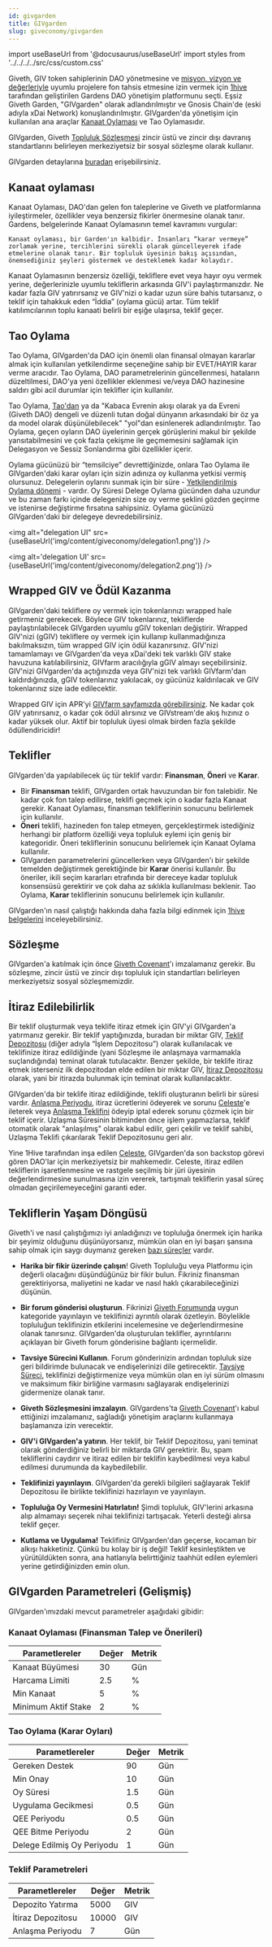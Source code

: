 ```yaml
---
id: givgarden
title: GIVgarden
slug: giveconomy/givgarden
---
```

import useBaseUrl from '@docusaurus/useBaseUrl'
import styles from '../../../../src/css/custom.css'


Giveth, GIV token sahiplerinin DAO yönetmesine ve [misyon, vizyon ve değerleriyle](/tr/whatisgiveth/) uyumlu projelere fon tahsis etmesine izin vermek için [1hive](/tr/giveconomy/_https://forum.1hive.org/t/welcome-to-1hive/7) tarafından geliştirilen Gardens DAO yönetişim platformunu seçti. Eşsiz Giveth Garden, "GIVgarden" olarak adlandırılmıştır ve Gnosis Chain'de (eski adıyla xDai Network) konuşlandırılmıştır. GIVgarden'da yönetişim için kullanılan ana araçlar [Kanaat Oylaması](/tr/whatisgiveth/covenant) ve Tao Oylamasıdır.

GIVgarden, Giveth [Topluluk Sözleşmesi](/tr/whatisgiveth/covenant) zincir üstü ve zincir dışı davranış standartlarını belirleyen merkeziyetsiz bir sosyal sözleşme olarak kullanır.

GIVgarden detaylarına [buradan](https://gardens.1hive.org/#/xdai/garden/0xb25f0ee2d26461e2b5b3d3ddafe197a0da677b98) erişebilirsiniz.

## Kanaat oylaması
Kanaat Oylaması, DAO'dan gelen fon taleplerine ve Giveth ve platformlarına iyileştirmeler, özellikler veya benzersiz fikirler önermesine olanak tanır. Gardens, belgelerinde Kanaat Oylamasının temel kavramını vurgular:

`Kanaat oylaması, bir Garden'ın kalbidir. İnsanları “karar vermeye” zorlamak yerine, tercihlerini sürekli olarak güncelleyerek ifade etmelerine olanak tanır. Bir topluluk üyesinin bakış açısından, önemsediğiniz şeyleri göstermek ve desteklemek kadar kolaydır.`

Kanaat Oylamasının benzersiz özelliği, tekliflere evet veya hayır oyu vermek yerine, değerlerinizle uyumlu tekliflerin arkasında GIV'i paylaştırmanızdır. Ne kadar fazla GIV yatırırsanız ve GIV'nizi o kadar uzun süre bahis tutarsanız, o teklif için tahakkuk eden “İddia” (oylama gücü) artar. Tüm teklif katılımcılarının toplu kanaati belirli bir eşiğe ulaşırsa, teklif geçer.

## Tao Oylama
Tao Oylama, GIVgarden'da DAO için önemli olan finansal olmayan kararlar almak için kullanılan yetkilendirme seçeneğine sahip bir EVET/HAYIR karar verme aracıdır. Tao Oylama, DAO parametrelerinin güncellenmesi, hataların düzeltilmesi, DAO'ya yeni özellikler eklenmesi ve/veya DAO hazinesine saldırı gibi acil durumlar için teklifler için kullanılır.

Tao Oylama, [Tao'dan](https://en.wikipedia.org/wiki/Tao) ya da "Kabaca Evrenin akışı olarak ya da Evreni (Giveth DAO) dengeli ve düzenli tutan doğal dünyanın arkasındaki bir öz ya da model olarak düşünülebilecek" "yol"dan esinlenerek adlandırılmıştır. Tao Oylama, geçen oyların DAO üyelerinin gerçek görüşlerini makul bir şekilde yansıtabilmesini ve çok fazla çekişme ile geçmemesini sağlamak için Delegasyon ve Sessiz Sonlandırma gibi özellikler içerir.

Oylama gücünüzü bir “temsilciye” devrettiğinizde, onlara Tao Oylama ile GIVgarden'daki karar oyları için sizin adınıza oy kullanma yetkisi vermiş olursunuz. Delegelerin oylarını sunmak için bir süre - [Yetkilendirilmiş Oylama dönemi](https://1hive.gitbook.io/gardens/on-chain-governance/garden-framework/decision-voting#delegation) - vardır. Oy Süresi Delege Oylama gücünden daha uzundur ve bu zaman farkı içinde delegenizin size oy verme şeklini gözden geçirme ve istenirse değiştirme fırsatına sahipsiniz. Oylama gücünüzü GIVgarden'daki bir delegeye devredebilirsiniz.

<img alt="delegation UI" src={useBaseUrl('img/content/giveconomy/delegation1.png')} />

<img alt='delegation UI' src={useBaseUrl('img/content/giveconomy/delegation2.png')} />

## Wrapped GIV ve Ödül Kazanma

GIVgarden'daki tekliflere oy vermek için tokenlarınızı wrapped hale getirmeniz gerekecek. Böylece GIV tokenlarınız, tekliflerde paylaştırılabilecek GIVgarden uyumlu gGIV tokenları değiştirir. Wrapped GIV'nizi (gGIV) tekliflere oy vermek için kullanıp kullanmadığınıza bakılmaksızın, tüm wrapped GIV için ödül kazanırsınız. GIV'nizi tamamlamayı ve GIVgarden'da veya xDai'deki tek varlıklı GIV stake havuzuna katılabilirsiniz, GIVfarm aracılığıyla gGIV almayı seçebilirsiniz. GIV'nizi GIVgarden'da açtığınızda veya GIV'nizi tek varlıklı GIVfarm'dan kaldırdığınızda, gGIV tokenlarınız yakılacak, oy gücünüz kaldırılacak ve GIV tokenlarınız size iade edilecektir.

Wrapped GIV için APR'yi [GIVfarm sayfamızda görebilirsiniz](https://giveth.io/givfarm). Ne kadar çok GIV yatırırsanız, o kadar çok ödül alırsınız ve GIVstream'de akış hızınız o kadar yüksek olur. Aktif bir topluluk üyesi olmak birden fazla şekilde ödüllendiricidir!

## Teklifler
GIVgarden'da yapılabilecek üç tür teklif vardır: **Finansman**, **Öneri** ve **Karar**.

* Bir **Finansman** teklifi, GIVgarden ortak havuzundan bir fon talebidir. Ne kadar çok fon talep edilirse, teklifi geçmek için o kadar fazla Kanaat gerekir. Kanaat Oylaması, finansman tekliflerinin sonucunu belirlemek için kullanılır.
* **Öneri** teklifi, hazineden fon talep etmeyen, gerçekleştirmek istediğiniz herhangi bir platform özelliği veya topluluk eylemi için geniş bir kategoridir. Öneri tekliflerinin sonucunu belirlemek için Kanaat Oylama kullanılır.
* GIVgarden parametrelerini güncellerken veya GIVgarden'ı bir şekilde temelden değiştirmek gerektiğinde bir **Karar** önerisi kullanılır. Bu öneriler, ikili seçim kararları etrafında bir dereceye kadar topluluk konsensüsü gerektirir ve  çok daha az sıklıkla kullanılması beklenir. Tao Oylama, **Karar** tekliflerinin sonucunu belirlemek için kullanılır.

GIVgarden'ın nasıl çalıştığı hakkında daha fazla bilgi edinmek için [1hive belgelerini](https://1hive.gitbook.io/gardens/) inceleyebilirsiniz.

## Sözleşme
GIVgarden'a katılmak için önce [Giveth Covenant](/tr/whatisgiveth/covenant)'ı imzalamanız gerekir. Bu sözleşme, zincir üstü ve zincir dışı topluluk için standartları belirleyen merkeziyetsiz sosyal sözleşmemizdir.

## İtiraz Edilebilirlik
Bir teklif oluşturmak veya teklife itiraz etmek için GIV'yi GIVgarden'a yatırmanız gerekir. Bir teklif yaptığınızda, buradan bir miktar GIV, [Teklif Depozitosu](https://1hive.gitbook.io/gardens/actions-for-community-members/proposals/creating-a-new-proposal#what-is-the-proposal-deposit) (diğer adıyla “İşlem Depozitosu”) olarak kullanılacak ve teklifinize itiraz edildiğinde (yani Sözleşme ile anlaşmaya varmamakla suçlandığında) teminat olarak tutulacaktır. Benzer şekilde, bir teklife itiraz etmek isterseniz ilk depozitodan elde edilen bir miktar GIV, [İtiraz Depozitosu](https://1hive.gitbook.io/gardens/actions-for-community-members/proposals/challenge-a-proposal#what-is-the-challenge-deposit) olarak, yani bir itirazda bulunmak için teminat olarak kullanılacaktır.

GIVgarden'da bir teklife itiraz edildiğinde, teklifi oluşturanın belirli bir süresi vardır. [Anlaşma Periyodu](https://1hive.gitbook.io/gardens/actions-for-community-members/disputes/settle-a-proposal#what-is-the-settlement-period), itiraz ücretlerini ödeyerek ve sorunu [Celeste](https://1hive.gitbook.io/celeste/)'e ileterek veya [Anlaşma Teklifini](https://1hive.gitbook.io/gardens/actions-for-community-members/disputes/settle-a-proposal#what-is-the-settlement-offer) ödeyip iptal ederek sorunu çözmek için bir teklif içerir. Uzlaşma Süresinin bitiminden önce işlem yapmazlarsa, teklif otomatik olarak "anlaşılmış" olarak kabul edilir, geri çekilir ve teklif sahibi, Uzlaşma Teklifi çıkarılarak Teklif Depozitosunu geri alır.

Yine 1Hive tarafından inşa edilen [Celeste](https://1hive.gitbook.io/celeste/), GIVgarden'da son backstop görevi gören DAO'lar için merkeziyetsiz bir mahkemedir. Celeste, itiraz edilen  tekliflerin işaretlenmesine ve rastgele seçilmiş bir jüri üyesinin değerlendirmesine sunulmasına izin vererek, tartışmalı tekliflerin yasal süreç olmadan geçirilemeyeceğini garanti eder.

## Tekliflerin Yaşam Döngüsü
Giveth'i ve nasıl çalıştığımızı iyi anladığınızı ve topluluğa önermek için harika bir şeyimiz olduğunu düşünüyorsanız, mümkün olan en iyi başarı şansına sahip olmak için saygı duymanız gereken [bazı süreçler](/tr/whatisgiveth/) vardır.

* **Harika bir fikir üzerinde çalışın**! Giveth Topluluğu veya Platformu için değerli olacağını düşündüğünüz bir fikir bulun. Fikriniz finansman gerektiriyorsa, maliyetini ne kadar ve nasıl haklı çıkarabileceğinizi düşünün.

* **Bir forum gönderisi oluşturun**. Fikrinizi [Giveth Forumunda](https://forum.giveth.io/) uygun kategoride yayınlayın ve teklifinizi ayrıntılı olarak özetleyin. Böylelikle topluluğun teklifinizin etkilerini incelemesine ve değerlendirmesine olanak tanırsınız. GIVgarden'da oluşturulan teklifler, ayrıntılarını açıklayan bir Giveth forum gönderisine bağlantı içermelidir.
* **Tavsiye Sürecini Kullanın**. Forum gönderinizin ardından topluluk size geri bildirimde bulunacak ve endişelerinizi dile getirecektir. [Tavsiye Süreci](/tr/whatisgiveth/adviceProcess), teklifinizi değiştirmenize veya mümkün olan en iyi sürüm olmasını ve maksimum fikir birliğine varmasını sağlayarak endişelerinizi gidermenize olanak tanır.
* **Giveth Sözleşmesini imzalayın**. GIVgardens'ta [Giveth Covenant](/tr/whatisgiveth/covenant)'ı kabul ettiğinizi imzalamanız, sağladığı yönetişim araçlarını kullanmaya başlamanıza izin verecektir.
* **GIV'i GIVgarden'a yatırın**. Her teklif, bir Teklif Depozitosu, yani teminat olarak gönderdiğiniz belirli bir miktarda GIV gerektirir. Bu, spam tekliflerini caydırır ve itiraz edilen bir teklifin kaybedilmesi veya kabul edilmesi durumunda da kaybedilebilir.
* **Teklifinizi yayınlayın**. GIVgarden'da gerekli bilgileri sağlayarak Teklif Depozitosu ile birlikte teklifinizi hazırlayın ve yayınlayın.
* **Topluluğa Oy Vermesini Hatırlatın!** Şimdi topluluk, GIV'lerini arkasına alıp almamayı seçerek nihai teklifinizi tartışacak. Yeterli desteği alırsa teklif geçer.
* **Kutlama ve Uygulama!** Teklifiniz GIVgarden'dan geçerse, kocaman bir alkışı hakketiniz. Çünkü bu kolay bir iş değil! Teklif kesinleştikten ve yürütüldükten sonra, ana hatlarıyla belirttiğiniz taahhüt edilen eylemleri yerine getirdiğinizden emin olun.


## GIVgarden Parametreleri (Gelişmiş)
GIVgarden'ımızdaki mevcut parametreler aşağıdaki gibidir:

### Kanaat Oylaması (Finansman Talep ve Önerileri)


| Parametlereler | Değer | Metrik |
| -------- | -------- | -------- |
| Kanaat Büyümesi     | 30     | Gün    |
| Harcama Limiti     | 2.5   | %     |
| Min Kanaat   | 5     | %     |
| Minimum Aktif Stake     | 2     | %     |


### Tao Oylama (Karar Oyları)


| Parametlereler | Değer | Metrik |
| -------- | -------- | -------- |
| Gereken Destek     | 90     | Gün     |
| Min Onay    | 10     | Gün     |
| Oy Süresi   | 1.5     | Gün     |
| Uygulama Gecikmesi    | 0.5     | Gün     |
| QEE Periyodu    | 0.5     | Gün     |
| QEE Bitme Periyodu   | 2     | Gün     |
| Delege Edilmiş Oy Periyodu   | 1     | Gün     |

### Teklif Parametreleri

| Parametlereler | Değer | Metrik |
| -------- | -------- | -------- |
| Depozito Yatırma    | 5000     | GIV     |
| İtiraz Depozitosu   | 10000     | GIV     |
| Anlaşma Periyodu    | 7     | Gün     |